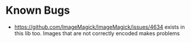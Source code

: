 # Known Bugs
- https://github.com/ImageMagick/ImageMagick/issues/4634 exists in this lib too. Images that are not correctly encoded makes problems
